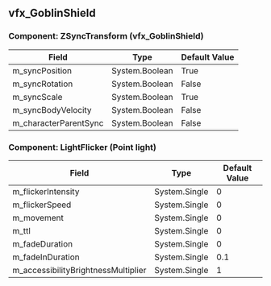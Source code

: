 ## vfx_GoblinShield

### Component: ZSyncTransform (vfx_GoblinShield)

|Field|Type|Default Value|
|-----|----|-------------|
|m_syncPosition|System.Boolean|True|
|m_syncRotation|System.Boolean|False|
|m_syncScale|System.Boolean|True|
|m_syncBodyVelocity|System.Boolean|False|
|m_characterParentSync|System.Boolean|False|

### Component: LightFlicker (Point light)

|Field|Type|Default Value|
|-----|----|-------------|
|m_flickerIntensity|System.Single|0|
|m_flickerSpeed|System.Single|0|
|m_movement|System.Single|0|
|m_ttl|System.Single|0|
|m_fadeDuration|System.Single|0|
|m_fadeInDuration|System.Single|0.1|
|m_accessibilityBrightnessMultiplier|System.Single|1|

